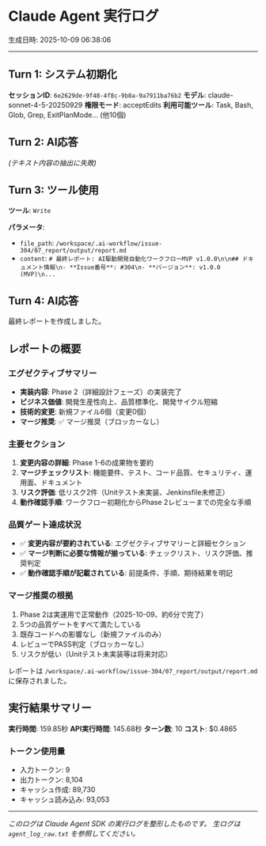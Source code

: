 # Claude Agent 実行ログ

生成日時: 2025-10-09 06:38:06

---

## Turn 1: システム初期化

**セッションID**: `6e2629de-9f48-4f8c-9b8a-9a7911ba76b2`
**モデル**: claude-sonnet-4-5-20250929
**権限モード**: acceptEdits
**利用可能ツール**: Task, Bash, Glob, Grep, ExitPlanMode... (他10個)

## Turn 2: AI応答

*(テキスト内容の抽出に失敗)*

## Turn 3: ツール使用

**ツール**: `Write`

**パラメータ**:
- `file_path`: `/workspace/.ai-workflow/issue-304/07_report/output/report.md`
- `content`: `# 最終レポート: AI駆動開発自動化ワークフローMVP v1.0.0\n\n## ドキュメント情報\n- **Issue番号**: #304\n- **バージョン**: v1.0.0 (MVP)\n...`

## Turn 4: AI応答

最終レポートを作成しました。

## レポートの概要

### エグゼクティブサマリー
- **実装内容**: Phase 2（詳細設計フェーズ）の実装完了
- **ビジネス価値**: 開発生産性向上、品質標準化、開発サイクル短縮
- **技術的変更**: 新規ファイル6個（変更0個）
- **マージ推奨**: ✅ マージ推奨（ブロッカーなし）

### 主要セクション
1. **変更内容の詳細**: Phase 1-6の成果物を要約
2. **マージチェックリスト**: 機能要件、テスト、コード品質、セキュリティ、運用面、ドキュメント
3. **リスク評価**: 低リスク2件（Unitテスト未実装、Jenkinsfile未修正）
4. **動作確認手順**: ワークフロー初期化からPhase 2レビューまでの完全な手順

### 品質ゲート達成状況
- ✅ **変更内容が要約されている**: エグゼクティブサマリーと詳細セクション
- ✅ **マージ判断に必要な情報が揃っている**: チェックリスト、リスク評価、推奨判定
- ✅ **動作確認手順が記載されている**: 前提条件、手順、期待結果を明記

### マージ推奨の根拠
1. Phase 2は実運用で正常動作（2025-10-09、約6分で完了）
2. 5つの品質ゲートをすべて満たしている
3. 既存コードへの影響なし（新規ファイルのみ）
4. レビューでPASS判定（ブロッカーなし）
5. リスクが低い（Unitテスト未実装等は将来対応）

レポートは `/workspace/.ai-workflow/issue-304/07_report/output/report.md` に保存されました。

## 実行結果サマリー

**実行時間**: 159.85秒
**API実行時間**: 145.68秒
**ターン数**: 10
**コスト**: $0.4865

### トークン使用量
- 入力トークン: 9
- 出力トークン: 8,104
- キャッシュ作成: 89,730
- キャッシュ読み込み: 93,053

---

*このログは Claude Agent SDK の実行ログを整形したものです。*
*生ログは `agent_log_raw.txt` を参照してください。*